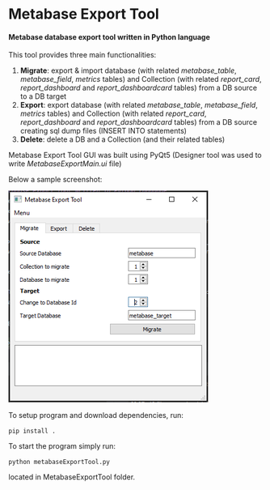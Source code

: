 # Metabase Export Tool
#### Metabase database export tool written in Python language
This tool provides three main functionalities:
1. **Migrate**: export & import database (with related *metabase_table*, *metabase_field*, *metrics* tables) 
and Collection (with related *report_card*, *report_dashboard* and *report_dashboardcard* tables) 
from a DB source to a DB target
2. **Export**: export database (with related *metabase_table*, *metabase_field*, *metrics* tables) 
and Collection (with related *report_card*, *report_dashboard* and *report_dashboardcard* tables) 
from a DB source creating sql dump files (INSERT INTO statements)
3. **Delete**: delete a DB and a Collection (and their related tables)

Metabase Export Tool GUI was built using PyQt5 (Designer tool was used to write 
*MetabaseExportMain.ui* file)

Below a sample screenshot:

![alt text](MetabaseExportTool/images/gui.png "Metabase Export Tool GUI")

To setup program and download dependencies, run:
```shell script
pip install .
```

To start the program simply run:
```shell script
python metabaseExportTool.py
```
located in MetabaseExportTool folder.

